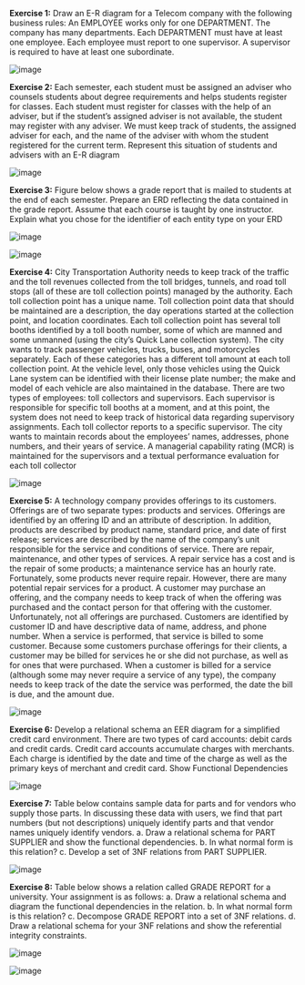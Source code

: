 **Exercise 1:**
  Draw an E-R diagram for a Telecom company with the following business rules:
An EMPLOYEE works only for one DEPARTMENT. The company has many departments. Each DEPARTMENT must have at least one employee. Each employee must report to one supervisor. A supervisor is required to have at least one subordinate.
	
![image](https://github.com/user-attachments/assets/9f5e40a0-5654-4f81-a819-85c2a61803f6)

**Exercise 2:**
  Each semester, each student must be assigned an adviser who counsels students about degree requirements and helps students register for classes. Each student must register for classes with the help of an adviser, but if the student’s assigned adviser is not available, the student may register with any adviser.
We must keep track of students, the assigned adviser for each, and the name of the adviser with whom the student registered for the current term.
Represent this situation of students and advisers with an E-R diagram

![image](https://github.com/user-attachments/assets/9768df29-ce01-4026-b222-93eda93b93b9)

**Exercise 3:** 
  Figure below shows a grade report that is mailed to students at the end of each semester. Prepare an ERD reflecting the data contained in the grade report. Assume that each course is taught by one instructor. Explain what you chose for the identifier of each entity type on your ERD

![image](https://github.com/user-attachments/assets/087882a9-2c07-4578-ab71-f37242cda830)

![image](https://github.com/user-attachments/assets/2dd4c16e-58c5-4eb9-b02a-8df6f0b33209)

**Exercise 4:**
  City Transportation Authority needs to keep track of the traffic and the toll revenues collected from the toll bridges, tunnels, and road toll stops (all of these are toll collection points) managed by the authority. Each toll collection point has a unique name. Toll collection point data that should be maintained are a description, the day operations started at the collection point, and location coordinates. Each toll collection point has several toll booths identified by a toll booth number, some of which are manned and some unmanned (using the city’s Quick Lane collection system). The city wants to track passenger vehicles, trucks, buses, and motorcycles separately. Each of these categories has a different toll amount at each toll collection point. At the vehicle level, only those vehicles using the Quick Lane system can be identified with their license plate number; the make and model of each vehicle are also maintained in the database. There are two types of employees: toll collectors and supervisors. Each supervisor is responsible for specific toll booths at a moment, and at this point, the system does not need to keep track of historical data regarding supervisory assignments. Each toll collector reports to a specific supervisor. The city wants to maintain records about the employees’ names, addresses, phone numbers, and their years of service. A managerial capability rating (MCR) is maintained for the supervisors and a textual performance evaluation for each toll collector

![image](https://github.com/user-attachments/assets/ba29ad5c-9cb2-4e57-a71d-25b165311de5)

**Exercise 5:** 
  A technology company provides offerings to its customers. Offerings are of two separate types: products and services. Offerings are identified by an offering ID and an attribute of description. In addition, products are described by product name, standard price, and date of first release; services are described by the name of the company’s unit responsible for the service and conditions of service. There are repair, maintenance, and other types of services. A repair service has a cost and is the repair of some products; a maintenance service has an hourly rate. Fortunately, some products never require repair. However, there are many potential repair services for a product. A customer may purchase an offering, and the company needs to keep track of when the offering was purchased and the contact person for that offering with the customer. Unfortunately, not all offerings are purchased. Customers are identified by customer ID and have descriptive data of name, address, and phone number. When a service
is performed, that service is billed to some customer. Because some customers purchase offerings for their clients, a customer may be billed for services he or she did not purchase, as well as for ones that were purchased. When a customer is billed for a service (although some may never require a service of any type), the company needs to keep track of the date the service was performed, the date the bill is due, and the amount due.

![image](https://github.com/user-attachments/assets/aac1b11b-873e-4faf-96f3-24f922a92217)

**Exercise 6:**
  Develop a relational schema an EER diagram for a simplified credit card environment. There are two types of card accounts: debit cards and credit cards. Credit card accounts accumulate charges with merchants. Each charge is identified by the date and time of the charge as well as the primary keys of merchant and credit card. 
Show Functional Dependencies

![image](https://github.com/user-attachments/assets/ecd3985a-7a91-424c-a674-1104742324cf)

**Exercise 7:**
  Table below contains sample data for parts and for vendors who supply those parts. In discussing these data with users, we find that part numbers (but not descriptions) uniquely  identify parts and that vendor names uniquely identify 
vendors. 
	a. Draw a relational schema for PART SUPPLIER and show the functional dependencies. 
	b. In what normal form is this relation? 
	c. Develop a set of 3NF relations from PART SUPPLIER. 

![image](https://github.com/user-attachments/assets/d1f969fb-9def-456d-ae2b-2c9e2758fed8)

**Exercise 8:**
  Table below shows a relation called GRADE REPORT for a university. Your assignment is as 
follows: 
a. Draw a relational schema and diagram the functional dependencies in the relation. 
b. In what normal form is this relation? 
c. Decompose GRADE REPORT into a set of 3NF relations. 
d. Draw a relational schema for your 3NF relations and show the referential integrity constraints.

![image](https://github.com/user-attachments/assets/ef56af0d-319f-4955-be4b-3cdeae9773cf)

![image](https://github.com/user-attachments/assets/9b998935-a884-45a7-b1df-ca5f55aae6e1)

